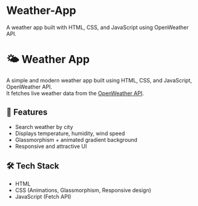 # Weather-App
A weather app built with HTML, CSS, and JavaScript using OpenWeather API.
# 🌤️ Weather App
A simple and modern weather app built using HTML, CSS, and JavaScript, OpenWeather API.  
It fetches live weather data from the [OpenWeather API](https://openweathermap.org/).

## 🚀 Features
- Search weather by city
- Displays temperature, humidity, wind speed
- Glassmorphism + animated gradient background
- Responsive and attractive UI

## 🛠️ Tech Stack
- HTML
- CSS (Animations, Glassmorphism, Responsive design)
- JavaScript (Fetch API)


